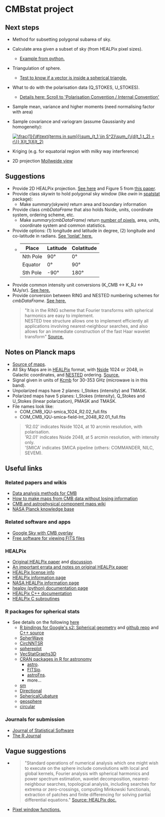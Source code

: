 # CMBstat project

## Next steps
  + Method for subsetting polygonal subarea of sky.
  + Calculate area given a subset of sky (from HEALPix pixel sizes).
    + [Example from python.](http://healpy.readthedocs.io/en/latest/generated/healpy.query_polygon.html?highlight=polygon)
  + Triangulation of sphere.
    + [Test to know if a vector is inside a spherical triangle.](https://math.stackexchange.com/questions/1175362/test-to-know-if-a-vector-is-inside-a-spherical-triangle)
  + What to do with the polarisation data (Q_STOKES, U_STOKES).
    + [Details here: Scroll to 'Polarisation Convention / Internal Convention'](http://healpix.sourceforge.net/html/intronode6.htm)
  + Sample mean, variance and higher moments (need normalising factor with area)
  + Sample covariance and variogram (assume Gaussianity and homogeneity):
  
    <a href="https://www.codecogs.com/eqnedit.php?latex=\frac{1}{\&hash;\text{terms&space;in&space;sum}}\sum_{t_1&space;\in&space;S^2}\sum_{\{d(t_1,t_2)&space;=&space;r\}}&space;X(t_1)X(t_2)" target="_blank"><img src="https://latex.codecogs.com/gif.latex?\frac{1}{\&hash;\text{terms&space;in&space;sum}}\sum_{t_1&space;\in&space;S^2}\sum_{\{d(t_1,t_2)&space;=&space;r\}}&space;X(t_1)X(t_2)" title="\frac{1}{\#\text{terms in sum}}\sum_{t_1 \in S^2}\sum_{\{d(t_1,t_2) = r\}} X(t_1)X(t_2)" /></a>
    
  + Kriging (e.g. for equatorial region with milky way interference)
  + 2D projection [Mollweide view](https://en.wikipedia.org/wiki/Mollweide_projection)
  
## Suggestions
  + Provide 2D HEALPix projection. [See here](http://sufoo.c.ooco.jp/program/healpix.html) and Figure 5 from [this paper](cosmocoffee.info/arxivref.php?abs=astro-ph/0409513).
  + Provide class *skywin* to hold polygonal sky window (like *owin* in [spatstat](https://cran.r-project.org/web/packages/spatstat/index.html) package):
    + Make *summary(skywin)* return area and boundary information
  + Provide class *cmbDataFrame* that also holds Nside, units, coordinate system, ordering scheme, etc. 
    + Make *summary(cmbDataFrame)* return [number of pixels](http://healpy.readthedocs.io/en/latest/healpy_pix.html#nside-npix-resolution), area, units, coordinate system and common statistics.
  + Provide options: (1) longitude and latitude in degree, (2) longitude and co-latitude in radians. [See 'lonlat' here.](http://healpy.readthedocs.io/en/latest/generated/healpy.pixelfunc.pix2ang.html#healpy.pixelfunc.pix2ang)
    + | Place     | Latitude  | Colatitude  | 
      | --------- | --------- | ----------- |
      | Nth Pole  | 90&deg;   | 0&deg;      |
      | Equator   | 0&deg;    | 90&deg;     |
      | Sth Pole  | -90&deg;  | 180&deg;    |
  + Provide common intensity unit conversions (K_CMB <-> K_RJ <-> MJy/sr). [See here.](https://irsasupport.ipac.caltech.edu/index.php?/Knowledgebase/Article/View/181/20/what-are-the-intensity-units-of-the-planck-all-sky-maps-and-how-do-i-convert-between-them)
  + Provide conversion between RING and NESTED numbering schemes for *cmbDataFrame*. [See here.](http://healpy.readthedocs.io/en/latest/healpy_pix.html#conversion-between-nested-and-ring-schemes)
    > "It is in the RING scheme that Fourier transforms with spherical harmonics are easy to implement.    
    >  NESTED tree structure allows one to implement efficiently all applications involving nearest-neighbour searches, and also allows for an immediate construction of the fast Haar wavelet transform" [Source.](http://healpix.sourceforge.net/html/intronode4.htm)
      
      

## Notes on Planck maps 
  + [Source of maps](http://irsa.ipac.caltech.edu/data/Planck/release_2/all-sky-maps/matrix_cmb.html).
  + All Sky Maps are in [HEALPix](http://healpix.sourceforge.net/html/intro.htm) format, with [Nside](http://healpix.sourceforge.net/html/intronode4.htm) 1024 or 2048, in Galactic coordinates, and [NESTED](http://healpix.sourceforge.net/html/intronode4.htm) ordering. [Source.](http://irsa.ipac.caltech.edu/data/Planck/release_2/all-sky-maps/)
  + Signal given in units of [Kcmb](https://irsasupport.ipac.caltech.edu/index.php?/Knowledgebase/Article/View/181/20/what-are-the-intensity-units-of-the-planck-all-sky-maps-and-how-do-i-convert-between-them) for 30-353 GHz (microwave is in this band).
  + Unpolarized maps have 2 planes: I_Stokes (intensity) and TMASK.
  + Polarized maps have 5 planes: I_Stokes (intensity), Q_Stokes and U_Stokes (linear polarization), PMASK and TMASK.
  + File names look like:
    + COM_CMB_IQU-smica_1024_R2.02_full.fits
    + COM_CMB_IQU-smica-field-Int_2048_R2.01_full.fits
    >  'R2.02' indicates Nside 1024, at 10 arcmin resolution, with polarisation.      
    >  'R2.01' indicates Nside 2048, at 5 arcmin resolution, with intensity only.       
    >  'SMICA' indicates SMICA pipeline (others: COMMANDER, NILC, SEVEM).
    
## Useful links
### Related papers and wikis
  + [Data analysis methods for CMB](http://iopscience.iop.org/article/10.1088/0034-4885/70/6/R02/meta)
  + [How to make maps from CMB data without losing information](http://iopscience.iop.org/article/10.1086/310631)
  + [CMB and astrophysical component maps wiki](https://wiki.cosmos.esa.int/planckpla/index.php/CMB_and_astrophysical_component_maps)
  + [NASA Planck knowledge base](https://irsasupport.ipac.caltech.edu/index.php?/Knowledgebase/List/Index/20/planck)
### Related software and apps
  + [Google Sky with CMB overlay](https://www.google.com.au/sky/)
  + [Free software for viewing FITS files](https://heasarc.gsfc.nasa.gov/ftools/fv/fv_download.html)
### HEALPix
  + [Original HEALPix paper](cosmocoffee.info/arxivref.php?abs=astro-ph/0409513) and [discussion](http://cosmocoffee.info/viewtopic.php?t=64).
  + [An important errata and notes on original HEALPix paper](http://blog.tiaan.com/link/2009/09/04/healpix-errata-and-additional-notes)
  + [HEALPix license info](http://healpix.sourceforge.net/downloads.php)
  + [HEALPix information page](http://healpix.sourceforge.net/)
  + [NASA HEALPix information page](http://healpix.jpl.nasa.gov/index.shtml)
  + [healpy (python) documentation page](http://healpy.readthedocs.io/en/latest/index.html)
  + [HEALPix C++ documentation](http://healpix.sourceforge.net/html/Healpix_cxx/index.html)
  + [HEALPix C subroutines](http://healpix.sourceforge.net/html/csub.htm)
### R packages for spherical stats
  + See details on the following [here]()
    + [R bindings for Google's s2: Spherical geometry](https://cran.r-project.org/web/packages/s2/index.html) and [github repo](https://github.com/spatstat/s2) and [C++ source](https://code.google.com/archive/p/s2-geometry-library/)
    + [SpherWave](http://dasan.sejong.ac.kr/~dhkim/main/research/pub/SpherWaveR.pdf)
    + [CircNNTSR](https://cran.r-project.org/web/packages/CircNNTSR/index.html)
    + [sphereplot](https://cran.r-project.org/web/packages/sphereplot/)
    + [VecStatGraphs3D](https://www.rdocumentation.org/packages/VecStatGraphs3D/versions/1.6)
    + [CRAN packages in R for astronomy](https://asaip.psu.edu/forums/software-forum/459833927)
      + [astro](http://cran.us.r-project.org/web/packages/astro/index.html).
      + [FITSio](https://cran.r-project.org/web/packages/FITSio/index.html).
      + [astroFns](https://cran.r-project.org/web/packages/astroFns/index.html).
      + more...
    + [sm](https://cran.r-project.org/web/packages/sm/index.html)
    + [Directional](https://cran.r-project.org/web/packages/Directional/index.html)
    + [SphericalCubature](https://cran.r-project.org/web/packages/SphericalCubature/index.html)
    + [geosphere](https://cran.r-project.org/web/packages/geosphere/index.html)
    + [circular](https://cran.r-project.org/web/packages/circular/index.html)
### Journals for submission
  + [Journal of Statistical Software](https://www.jstatsoft.org)
  + [The R Journal](https://journal.r-project.org)
  
## Vague suggestions
  + > "Standard operations of numerical analysis which one might wish to execute on the sphere include convolutions with local and  global kernels, Fourier analysis with spherical harmonics and power spectrum estimation, wavelet decomposition, nearest-neighbour searches, topological analysis, including searches for extrema or zero-crossings, computing Minkowski functionals, extraction of patches and finite differencing for solving partial differential equations." [Source: HEALPix doc.](http://healpix.sourceforge.net/html/intronode3.htm)
  + [Pixel window functions.](http://healpix.jpl.nasa.gov/html/intronode14.htm)

